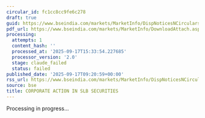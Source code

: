 ```yaml
---
circular_id: fc1cc8cc9fe6c278
draft: true
guid: https://www.bseindia.com/markets/MarketInfo/DispNoticesNCirculars.aspx?Noticeid={7C0A0B20-4B3A-4569-9A61-93CAD81FCFEB}&noticeno=20250917-9&dt=09/17/2025&icount=9&totcount=56&flag=0
pdf_url: https://www.bseindia.com/markets/MarketInfo/DownloadAttach.aspx?id=20250917-9&attachedId=301cd8f9-fdaf-48a1-aa22-f8bffd3577e5
processing:
  attempts: 1
  content_hash: ''
  processed_at: '2025-09-17T15:33:54.227685'
  processor_version: '2.0'
  stage: claude_failed
  status: failed
published_date: '2025-09-17T09:20:59+00:00'
rss_url: https://www.bseindia.com/markets/MarketInfo/DispNoticesNCirculars.aspx?Noticeid={7C0A0B20-4B3A-4569-9A61-93CAD81FCFEB}&noticeno=20250917-9&dt=09/17/2025&icount=9&totcount=56&flag=0
source: bse
title: CORPORATE ACTION IN SLB SECURITIES
---
```


Processing in progress...